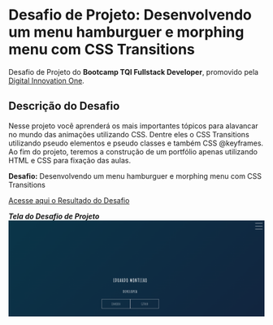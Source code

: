# Desafio de Projeto: Desenvolvendo um menu hamburguer e morphing menu com CSS Transitions

Desafio de Projeto do **Bootcamp  TQI Fullstack Developer**, promovido pela [Digital Innovation One](https://www.dio.me).


## Descrição do Desafio

Nesse projeto você aprenderá os mais importantes tópicos para alavancar no mundo das animações utilizando CSS. Dentre eles o CSS Transitions utilizando pseudo elementos e pseudo classes e também CSS @keyframes. Ao fim do projeto, teremos a construção de um portfólio apenas utilizando HTML e CSS para fixação das aulas.

**Desafio:** Desenvolvendo um menu hamburguer e morphing menu com CSS Transitions

 [Acesse aqui o Resultado do Desafio](https://ducrz.github.io/Bootcamp-TQI-Fullstack-Developer/Desafios-de-Projeto/Desenvolvendo-um-menu-hamburguer-e-morphing-menu-com-CSS-Transitions/projeto-final/index.html)


***Tela do Desafio de Projeto***
![Print do Desafio de Projeto](projeto-final/tela-projeto-final.png)







